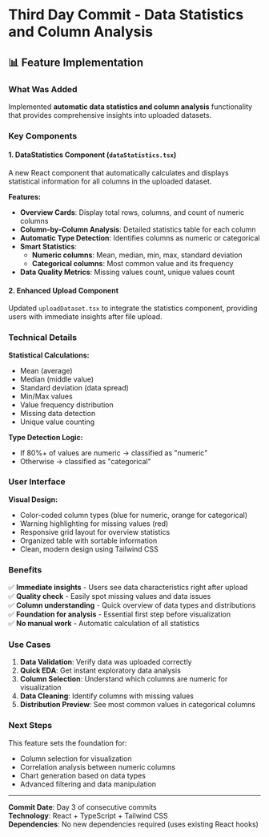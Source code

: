 # Third Day Commit - Data Statistics and Column Analysis

## 📊 Feature Implementation

### What Was Added
Implemented **automatic data statistics and column analysis** functionality that provides comprehensive insights into uploaded datasets.

### Key Components

#### 1. **DataStatistics Component** (`dataStatistics.tsx`)
A new React component that automatically calculates and displays statistical information for all columns in the uploaded dataset.

**Features:**
- **Overview Cards**: Display total rows, columns, and count of numeric columns
- **Column-by-Column Analysis**: Detailed statistics table for each column
- **Automatic Type Detection**: Identifies columns as numeric or categorical
- **Smart Statistics**:
  - **Numeric columns**: Mean, median, min, max, standard deviation
  - **Categorical columns**: Most common value and its frequency
- **Data Quality Metrics**: Missing values count, unique values count

#### 2. **Enhanced Upload Component**
Updated `uploadDataset.tsx` to integrate the statistics component, providing users with immediate insights after file upload.

### Technical Details

**Statistical Calculations:**
- Mean (average)
- Median (middle value)
- Standard deviation (data spread)
- Min/Max values
- Value frequency distribution
- Missing data detection
- Unique value counting

**Type Detection Logic:**
- If 80%+ of values are numeric → classified as "numeric"
- Otherwise → classified as "categorical"

### User Interface

**Visual Design:**
- Color-coded column types (blue for numeric, orange for categorical)
- Warning highlighting for missing values (red)
- Responsive grid layout for overview statistics
- Organized table with sortable information
- Clean, modern design using Tailwind CSS

### Benefits

✅ **Immediate insights** - Users see data characteristics right after upload  
✅ **Quality check** - Easily spot missing values and data issues  
✅ **Column understanding** - Quick overview of data types and distributions  
✅ **Foundation for analysis** - Essential first step before visualization  
✅ **No manual work** - Automatic calculation of all statistics  

### Use Cases

1. **Data Validation**: Verify data was uploaded correctly
2. **Quick EDA**: Get instant exploratory data analysis
3. **Column Selection**: Understand which columns are numeric for visualization
4. **Data Cleaning**: Identify columns with missing values
5. **Distribution Preview**: See most common values in categorical columns

### Next Steps

This feature sets the foundation for:
- Column selection for visualization
- Correlation analysis between numeric columns
- Chart generation based on data types
- Advanced filtering and data manipulation

---

**Commit Date**: Day 3 of consecutive commits  
**Technology**: React + TypeScript + Tailwind CSS  
**Dependencies**: No new dependencies required (uses existing React hooks)
